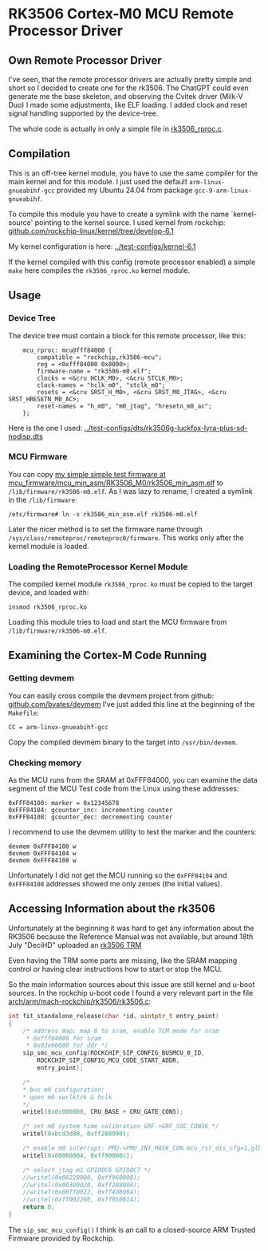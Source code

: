 # RK3506 Cortex-M0 MCU Remote Processor Driver

## Own Remote Processor Driver

I've seen, that the remote processor drivers are actually pretty simple and short so I decided to create one for the rk3506. The ChatGPT could even generate me the base skeleton, and observing the Cvitek driver (Milk-V Duo) I made some adjustments, like ELF loading. I added clock and reset signal handling supported by the device-tree.

The whole code is actually in only a simple file in [rk3506_rproc.c](rk3506_rproc.c).

## Compilation
This is an off-tree kernel module, you have to use the same compiler for the main kernel and for this module.
I just used the default `arm-linux-gnueabihf-gcc` provided my Ubuntu 24.04 from package `gcc-9-arm-linux-gnueabihf`.

To compile this module you have to create a symlink with the name `kernel-source' pointing to the kernel source.
I used kernel from rockchip: [github.com/rockchip-linux/kernel/tree/develop-6.1](https://github.com/rockchip-linux/kernel/tree/develop-6.1)

My kernel configuration is here: [../test-configs/kernel-6.1](../test-configs/kernel-6.1)

If the kernel compiled with this config (remote processor enabled) a simple `make` here compiles the `rk3506_rproc.ko` kernel module.

## Usage

### Device Tree
The device tree must contain a block for this remote processor, like this:
```dts
	mcu_rproc: mcu@fff84000 {
		compatible = "rockchip,rk3506-mcu";
		reg = <0xfff84000 0x8000>;
		firmware-name = "rk3506-m0.elf";
		clocks = <&cru HCLK_M0>, <&cru STCLK_M0>;
		clock-names = "hclk_m0", "stclk_m0";
		resets = <&cru SRST_H_M0>, <&cru SRST_M0_JTAG>, <&cru SRST_HRESETN_M0_AC>;
		reset-names = "h_m0", "m0_jtag", "hresetn_m0_ac";
	};
```

Here is the one I used: [../test-configs/dts/rk3506g-luckfox-lyra-plus-sd-nodisp.dts](../test-configs/dts/rk3506g-luckfox-lyra-plus-sd-nodisp.dts)

### MCU Firmware
You can copy [my simple simple test firmware at mcu_firmware/mcu_min_asm/RK3506_M0/rk3506_min_asm.elf](../mcu_firmware/mcu_min_asm/RK3506_M0/rk3506_min_asm.elf) to `/lib/firmware/rk3506-m0.elf`. As I was lazy to rename, I created a symlink in the `/lib/firmware`:
```
/etc/firmware# ln -s rk3506_min_asm.elf rk3506-m0.elf
```
Later the nicer method is to set the firmware name through `/sys/class/remoteproc/remoteproc0/firmware`.
This works only after the kernel module is loaded.

### Loading the RemoteProcessor Kernel Module
The compiled kernel module `rk3506_rproc.ko` must be copied to the target device, and loaded with:
```
insmod rk3506_rproc.ko
```
Loading this module tries to load and start the MCU firmware from `/lib/firmware/rk3506-m0.elf`. 

## Examining the Cortex-M Code Running
### Getting devmem
You can easily cross compile the devmem project from github: [github.com/byates/devmem](https://github.com/byates/devmem/tree/master)
I've just added this line at the beginning of the `Makefile`:
```
CC = arm-linux-gnueabihf-gcc
```
Copy the compiled devmem binary to the target into `/usr/bin/devmem`.

### Checking memory
As the MCU runs from the SRAM at 0xFFF84000, you can examine the data segment of the MCU Test code from the Linux using these addresses: 
```
0xFFF84100: marker = 0x12345678
0xFFF84104: gcounter_inc: incrementing counter
0xFFF84108: gcounter_dec: decrementing counter
```
I recommend to use the devmem utility to test the marker and the counters:
```
devmem 0xFFF84100 w
devmem 0xFFF84104 w
devmem 0xFFF84108 w
```
Unfortunately I did not get the MCU running so the `0xFFF84104` and `0xFFF84108` addresses showed me only zeroes (the initial values).

## Accessing Information about the rk3506

Unfortunately at the beginning it was hard to get any information about the RK3506 because the Reference Manual
was not available, but around 18th July "DeciHD" uploaded an [rk3506 TRM](https://github.com/DeciHD/rockchip_docs/tree/main/rk3506)

Even having the TRM some parts are missing, like the SRAM mapping control or having clear instructions how to start or stop the MCU.

So the main information sources about this issue are still kernel and u-boot sources.
In the rockchip u-boot code I found a very relevant part in the file [arch/arm/mach-rockchip/rk3506/rk3506.c](https://github.com/rockchip-linux/u-boot/blob/next-dev/arch/arm/mach-rockchip/rk3506/rk3506.c):

```C
int fit_standalone_release(char *id, uintptr_t entry_point)
{
	/* address map: map 0 to sram, enable TCM mode for sram
	 * 0xfff84000 for sram
	 * 0x03e00000 for ddr */
	sip_smc_mcu_config(ROCKCHIP_SIP_CONFIG_BUSMCU_0_ID,
		ROCKCHIP_SIP_CONFIG_MCU_CODE_START_ADDR,
		entry_point);

	/*
	* bus m0 configuration:
	* open m0 swclktck & hclk
	*/
	writel(0x0c000000, CRU_BASE + CRU_GATE_CON5);

	/* set m0 system time calibration GRF->GRF_SOC_CON36 */
	writel(0xbcd3d80, 0xff288090);

	/* enable m0 interrupt: PMU->PMU_INT_MASK_CON mcu_rst_dis_cfg=1,glb_int_mask_mcu=0 */
	writel(0x00060004, 0xff90000c);

	/* select jtag m1 GPIO0C6 GPIO0C7 */
	//writel(0x00220000, 0xff960000);
	//writel(0x00300020, 0xff288000);
	//writel(0x00ff0022, 0xff4d8064);
	//writel(0xff002200, 0xff950014);
	return 0;
}
```

The `sip_smc_mcu_config()` I think is an call to a closed-source ARM Trusted Firmware provided by Rockchip.

